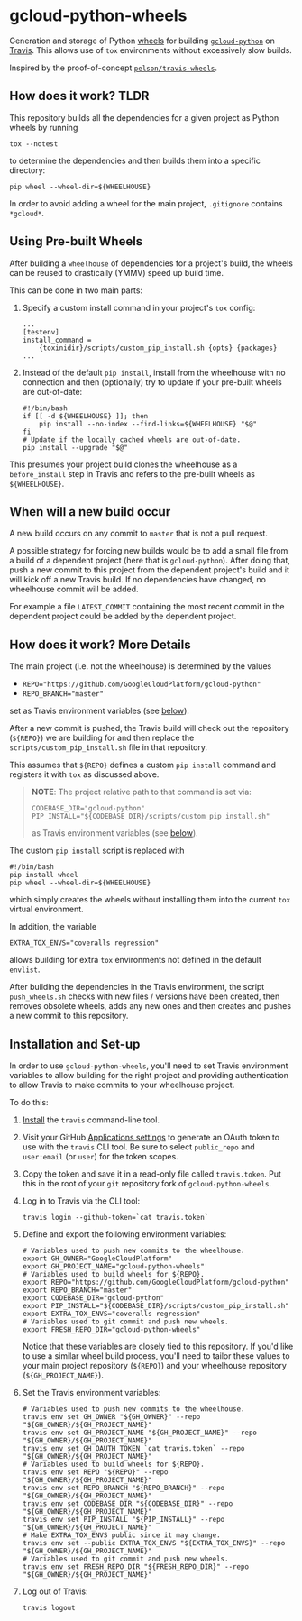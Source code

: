 gcloud-python-wheels
====================

Generation and storage of Python [wheels][1] for building
[`gcloud-python`][2] on [Travis][3]. This allows use of `tox`
environments without excessively slow builds.

Inspired by the proof-of-concept [`pelson/travis-wheels`][4].

## How does it work? TLDR

This repository builds all the dependencies for a given project
as Python wheels by running

```
tox --notest
```

to determine the dependencies and then builds them into a
specific directory:

```
pip wheel --wheel-dir=${WHEELHOUSE}
```

In order to avoid adding a wheel for the main project, `.gitignore`
contains `*gcloud*`.

## Using Pre-built Wheels

After building a `wheelhouse` of dependencies for a project's build,
the wheels can be reused to drastically (YMMV) speed up build time.

This can be done in two main parts:

1. Specify a custom install command in your project's `tox` config:

   ```
   ...
   [testenv]
   install_command =
       {toxinidir}/scripts/custom_pip_install.sh {opts} {packages}
   ...
   ```

2. Instead of the default `pip install`, install from the wheelhouse
   with no connection and then (optionally) try to update if your pre-built
   wheels are out-of-date:

   ```
   #!/bin/bash
   if [[ -d ${WHEELHOUSE} ]]; then
       pip install --no-index --find-links=${WHEELHOUSE} "$@"
   fi
   # Update if the locally cached wheels are out-of-date.
   pip install --upgrade "$@"
   ```

This presumes your project build clones the wheelhouse
as a `before_install` step in Travis and refers to the pre-built wheels
as `${WHEELHOUSE}`.

## When will a new build occur

A new build occurs on any commit to `master` that is not a pull request.

A possible strategy for forcing new builds would be to add a small file
from a build of a dependent project (here that is `gcloud-python`).
After doing that, push a new commit to this project from the dependent
project's build and it will kick off a new Travis build. If no
dependencies have changed, no wheelhouse commit will be added.

For example a file `LATEST_COMMIT` containing the most recent commit in
the dependent project could be added by the dependent project.

## How does it work? More Details

The main project (i.e. not the wheelhouse) is determined by the values

- `REPO="https://github.com/GoogleCloudPlatform/gcloud-python"`
- `REPO_BRANCH="master"`

set as Travis environment variables (see [below](#installation-and-set-up)).

After a new commit is pushed, the Travis build will check out the
repository (`${REPO}`) we are building for and then replace the
`scripts/custom_pip_install.sh` file in that repository.

This assumes that `${REPO}` defines a custom `pip install` command
and registers it with `tox` as discussed above.

> **NOTE**: The project relative path to that command is set via:
>
> ```
> CODEBASE_DIR="gcloud-python"
> PIP_INSTALL="${CODEBASE_DIR}/scripts/custom_pip_install.sh"
> ```
>
> as Travis environment variables (see [below](#installation-and-set-up)).

The custom `pip install` script is replaced with

```
#!/bin/bash
pip install wheel
pip wheel --wheel-dir=${WHEELHOUSE}
```

which simply creates the wheels without installing them into
the current `tox` virtual environment.

In addition, the variable

```
EXTRA_TOX_ENVS="coveralls regression"
```

allows building for extra `tox` environments not defined in the
default `envlist`.

After building the dependencies in the Travis environment, the script
`push_wheels.sh` checks with new files / versions have been created,
then removes obsolete wheels, adds any new ones and then creates
and pushes a new commit to this repository.

## Installation and Set-up

In order to use `gcloud-python-wheels`, you'll need to set Travis
environment variables to allow building for the right project
and providing authentication to allow Travis to make commits
to your wheelhouse project.

To do this:

1. [Install][6] the `travis` command-line tool.

1. Visit your GitHub [Applications settings][5] to generate an OAuth token
   to use with the `travis` CLI tool. Be sure to select `public_repo`
   and `user:email` (or `user`) for the token scopes.

1. Copy the token and save it in a read-only file called `travis.token`.
   Put this in the root of your `git` repository fork of
   `gcloud-python-wheels`.

1. Log in to Travis via the CLI tool:

   ```
   travis login --github-token=`cat travis.token`
   ```

1. Define and export the following environment variables:

   ```
   # Variables used to push new commits to the wheelhouse.
   export GH_OWNER="GoogleCloudPlatform"
   export GH_PROJECT_NAME="gcloud-python-wheels"
   # Variables used to build wheels for ${REPO}.
   export REPO="https://github.com/GoogleCloudPlatform/gcloud-python"
   export REPO_BRANCH="master"
   export CODEBASE_DIR="gcloud-python"
   export PIP_INSTALL="${CODEBASE_DIR}/scripts/custom_pip_install.sh"
   export EXTRA_TOX_ENVS="coveralls regression"
   # Variables used to git commit and push new wheels.
   export FRESH_REPO_DIR="gcloud-python-wheels"
   ```

   Notice that these variables are closely tied to this repository. If
   you'd like to use a similar wheel build process, you'll need to
   tailor these values to your main project repository (`${REPO}`) and
   your wheelhouse repository (`${GH_PROJECT_NAME}`).

1. Set the Travis environment variables:

   ```
   # Variables used to push new commits to the wheelhouse.
   travis env set GH_OWNER "${GH_OWNER}" --repo "${GH_OWNER}/${GH_PROJECT_NAME}"
   travis env set GH_PROJECT_NAME "${GH_PROJECT_NAME}" --repo "${GH_OWNER}/${GH_PROJECT_NAME}"
   travis env set GH_OAUTH_TOKEN `cat travis.token` --repo "${GH_OWNER}/${GH_PROJECT_NAME}"
   # Variables used to build wheels for ${REPO}.
   travis env set REPO "${REPO}" --repo "${GH_OWNER}/${GH_PROJECT_NAME}"
   travis env set REPO_BRANCH "${REPO_BRANCH}" --repo "${GH_OWNER}/${GH_PROJECT_NAME}"
   travis env set CODEBASE_DIR "${CODEBASE_DIR}" --repo "${GH_OWNER}/${GH_PROJECT_NAME}"
   travis env set PIP_INSTALL "${PIP_INSTALL}" --repo "${GH_OWNER}/${GH_PROJECT_NAME}"
   # Make EXTRA_TOX_ENVS public since it may change.
   travis env set --public EXTRA_TOX_ENVS "${EXTRA_TOX_ENVS}" --repo "${GH_OWNER}/${GH_PROJECT_NAME}"
   # Variables used to git commit and push new wheels.
   travis env set FRESH_REPO_DIR "${FRESH_REPO_DIR}" --repo "${GH_OWNER}/${GH_PROJECT_NAME}"
   ```

1. Log out of Travis:

   ```
   travis logout
   ```

[1]: http://pythonwheels.com/
[2]: https://github.com/GoogleCloudPlatform/gcloud-python
[3]: https://travis-ci.org
[4]: https://github.com/pelson/travis-wheels
[5]: https://github.com/settings/tokens/new
[6]: https://github.com/travis-ci/travis.rb#installation
